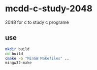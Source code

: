 # mcdd-c-study-2048
2048 for c to study c programe

## use

```sh
mkdir build
cd build
cmake -G "MinGW Makefiles" ..
mingw32-make
```
